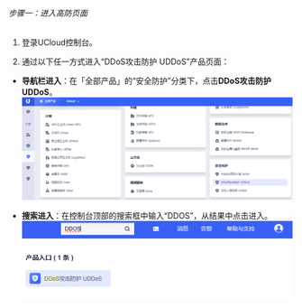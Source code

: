 ###### 步骤一：进入高防页面

1. 登录UCloud控制台。

2. 通过以下任一方式进入“DDoS攻击防护 UDDoS”产品页面：
- **导航栏进入**​：在「全部产品」的“安全防护”分类下，点击 ​**DDoS攻击防护 UDDoS​**。![导航栏进入.png](/images/uads-unlimited/Login1.png)

- **搜索进入**​：在控制台顶部的搜索框中输入“DDOS”，从结果中点击进入。![搜索框进入.png](/images/uads-unlimited/sousuo.png)
